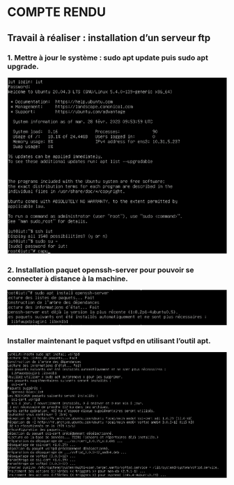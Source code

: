 # COMPTE RENDU

## Travail à réaliser : installation d’un serveur ftp

### 1. Mettre à jour le système : sudo apt update puis sudo apt upgrade.
![](TD6/TD6/img_1_1.png)

### 2. Installation paquet openssh-server pour pouvoir se connecter à distance à la machine.
![](TD6/TD6/img_1.2.png)

### Installer maintenant le paquet vsftpd en utilisant l’outil apt.
![](TD6/TD6/img_1.3.png)

